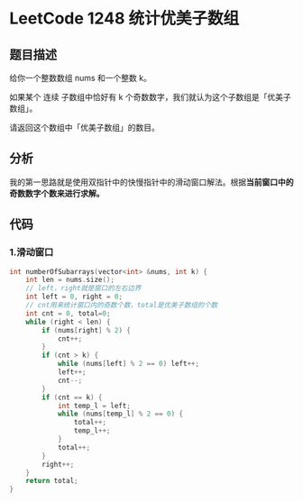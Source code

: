 # LeetCode 1248 统计优美子数组

## 题目描述

给你一个整数数组 nums 和一个整数 k。

如果某个 连续 子数组中恰好有 k 个奇数数字，我们就认为这个子数组是「优美子数组」。

请返回这个数组中「优美子数组」的数目。



## 分析

我的第一思路就是使用双指针中的快慢指针中的滑动窗口解法。根据**当前窗口中的奇数数字个数来进行求解。**



## 代码

### 1.滑动窗口

```c++
int numberOfSubarrays(vector<int> &nums, int k) {
    int len = nums.size();
    // left，right就是窗口的左右边界
    int left = 0, right = 0;
    // cnt用来统计窗口内的奇数个数，total是优美子数组的个数
    int cnt = 0, total=0;
    while (right < len) {
        if (nums[right] % 2) {
            cnt++;
        }
        if (cnt > k) {
            while (nums[left] % 2 == 0) left++;
            left++;
            cnt--;
        }
        if (cnt == k) {
            int temp_l = left;
            while (nums[temp_l] % 2 == 0) {
                total++;
                temp_l++;
            }
            total++;
        }
        right++;
    }
    return total;
}
```

